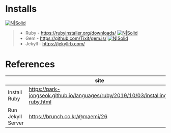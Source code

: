 Installs
=============
[![N|Solid](https://rubyinstaller.org/assets/gembox_sub.png)](https://rubyinstaller.org/downloads/)
> * Ruby - https://rubyinstaller.org/downloads/
[![N|Solid](https://raw.githubusercontent.com/Tixit/gem.js/HEAD/gem-title.png)](https://rubyinstaller.org/downloads/)
> * Gem - https://github.com/Tixit/gem.js/
[![N|Solid](https://jekyllrb.com/img/logo-2x.png)](https://jekyllrb.com/)
> * Jekyll - https://jekyllrb.com/


References
=============

|  | site |
| ------ | ------ |
| Install Ruby | https://park-jongseok.github.io/languages/ruby/2019/10/03/installing-ruby.html |
| Run Jekyll Server | https://brunch.co.kr/@maemi/26 |

